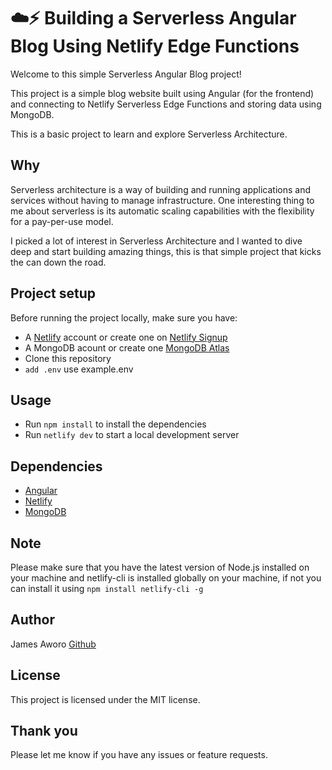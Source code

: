 
# ☁️⚡ Building a Serverless Angular Blog Using Netlify Edge Functions

Welcome to this simple Serverless Angular Blog project! 

This project is a simple blog website built using Angular (for the frontend) and connecting to Netlify Serverless Edge Functions and storing data using MongoDB.

This is a basic project to learn and explore Serverless Architecture.


## Why

Serverless architecture is a way of building and running applications and services without having to manage infrastructure. One interesting thing to me about serverless is its automatic scaling capabilities with the flexibility for a pay-per-use model. 
 
I picked a lot of interest in Serverless Architecture and I wanted to dive deep and start building amazing things, this is that simple project that kicks the can down the road.


## Project setup

Before running the project locally, make sure you have:
- A [Netlify](https://www.netlify.com/) account or create one on [Netlify Signup](https://app.netlify.com/signup)
- A MongoDB acount or create one [MongoDB Atlas](https://www.mongodb.com/cloud/atlas/register)
-  Clone this repository
-  ```add .env``` use example.env


## Usage

-  Run `npm install` to install the dependencies
-  Run `netlify dev` to start a  local development server


## Dependencies

-   [Angular](https://angular.io/)
-   [Netlify](https://www.netlify.com/)
-   [MongoDB](https://www.mongodb.com/cloud/atlas)


## Note

Please make sure that you have the latest version of Node.js installed on your machine and netlify-cli is installed globally on your machine, if not you can install it using
`npm install netlify-cli -g`


## Author

James Aworo [Github](https://github.com/jamesawo)


## License

This project is licensed under the MIT license.


## Thank you 

Please let me know if you have any issues or feature requests.
